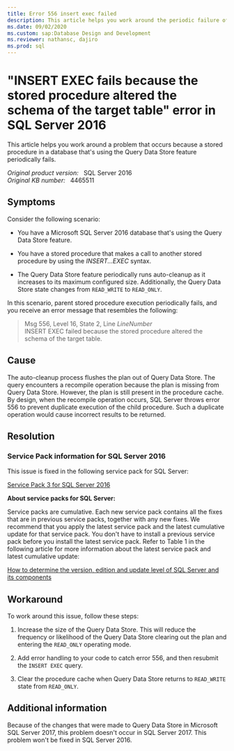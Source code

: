```yaml
---
title: Error 556 insert exec failed
description: This article helps you work around the periodic failure of a stored procedure in a database that is using the Query Data Store feature.
ms.date: 09/02/2020
ms.custom: sap:Database Design and Development
ms.reviewer: nathansc, dajiro
ms.prod: sql
---
```

# "INSERT EXEC fails because the stored procedure altered the schema of the target table" error in SQL Server 2016

This article helps you work around a problem that occurs because a stored procedure in a database that's using the Query Data Store feature periodically fails.

_Original product version:_ &nbsp; SQL Server 2016  
_Original KB number:_ &nbsp; 4465511

## Symptoms

Consider the following scenario:

- You have a Microsoft SQL Server 2016 database that's using the Query Data Store feature.

- You have a stored procedure that makes a call to another stored procedure by using the *INSERT...EXEC* syntax.

- The Query Data Store feature periodically runs auto-cleanup as it increases to its maximum configured size. Additionally, the Query Data Store state changes from `READ_WRITE` to `READ_ONLY`.

In this scenario, parent stored procedure execution periodically fails, and you receive an error message that resembles the following:

> Msg 556, Level 16, State 2, Line *LineNumber*  
INSERT EXEC failed because the stored procedure altered the schema of the target table.

## Cause

The auto-cleanup process flushes the plan out of Query Data Store. The query encounters a recompile operation because the plan is missing from Query Data Store. However, the plan is still present in the procedure cache. By design, when the recompile operation occurs, SQL Server throws error 556 to prevent duplicate execution of the child procedure. Such a duplicate operation would cause incorrect results to be returned.

## Resolution

### Service Pack information for SQL Server 2016

This issue is fixed in the following service pack for SQL Server:  

[Service Pack 3 for SQL Server 2016](https://support.microsoft.com/help/5003279)

**About service packs for SQL Server:**  

Service packs are cumulative. Each new service pack contains all the fixes that are in previous service packs, together with any new fixes. We recommend that you apply the latest service pack and the latest cumulative update for that service pack. You don't have to install a previous service pack before you install the latest service pack. Refer to Table 1 in the following article for more information about the latest service pack and latest cumulative update:

[How to determine the version, edition and update level of SQL Server and its components](../../releases/download-and-install-latest-updates.md)

## Workaround

To work around this issue, follow these steps:

1. Increase the size of the Query Data Store. This will reduce the frequency or likelihood of the Query Data Store clearing out the plan and entering the `READ_ONLY` operating mode.

2. Add error handling to your code to catch error 556, and then resubmit the `INSERT EXEC` query.

3. Clear the procedure cache when Query Data Store returns to `READ_WRITE` state from `READ_ONLY`.

## Additional information

Because of the changes that were made to Query Data Store in Microsoft SQL Server 2017, this problem doesn't occur in SQL Server 2017. This problem won't be fixed in SQL Server 2016.
